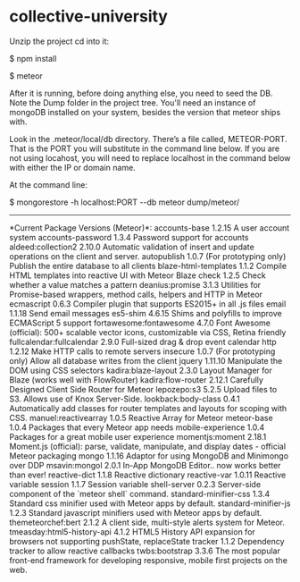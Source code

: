 # collective-university

Unzip the project cd into it:

$ npm install 

$ meteor

After it is running, before doing anything else, you need to seed the DB. Note the Dump folder in the project tree. You'll need an instance of mongoDB installed on your system, besides the version that meteor ships with.

Look in the .meteor/local/db directory. There’s a file called, METEOR-PORT. That is the PORT you will substitute in the command line below. If you are not using locahost, you will need to replace localhost in the command below with either the IP or domain name.

At the command line:

$ mongorestore -h localhost:PORT --db meteor dump/meteor/

<hr>
*Current Package Versions (Meteor)*:
accounts-base               1.2.15  A user account system
accounts-password           1.3.4  Password support for accounts
aldeed:collection2          2.10.0  Automatic validation of insert and update operations on the client and server.
autopublish                 1.0.7  (For prototyping only) Publish the entire database to all clients
blaze-html-templates        1.1.2  Compile HTML templates into reactive UI with Meteor Blaze
check                       1.2.5  Check whether a value matches a pattern
deanius:promise             3.1.3  Utilities for Promise-based wrappers, method calls, helpers and HTTP in Meteor
ecmascript                  0.6.3  Compiler plugin that supports ES2015+ in all .js files
email                       1.1.18  Send email messages
es5-shim                    4.6.15  Shims and polyfills to improve ECMAScript 5 support
fortawesome:fontawesome     4.7.0  Font Awesome (official): 500+ scalable vector icons, customizable via CSS, Retina friendly
fullcalendar:fullcalendar   2.9.0  Full-sized drag & drop event calendar
http                        1.2.12  Make HTTP calls to remote servers
insecure                    1.0.7  (For prototyping only) Allow all database writes from the client
jquery                      1.11.10  Manipulate the DOM using CSS selectors
kadira:blaze-layout         2.3.0  Layout Manager for Blaze (works well with FlowRouter)
kadira:flow-router          2.12.1  Carefully Designed Client Side Router for Meteor
lepozepo:s3                 5.2.5  Upload files to S3. Allows use of Knox Server-Side.
lookback:body-class         0.4.1  Automatically add classes for router templates and layouts for scoping with CSS.
manuel:reactivearray        1.0.5  Reactive Array for Meteor
meteor-base                 1.0.4  Packages that every Meteor app needs
mobile-experience           1.0.4  Packages for a great mobile user experience
momentjs:moment             2.18.1  Moment.js (official): parse, validate, manipulate, and display dates - official Meteor packaging
mongo                       1.1.16  Adaptor for using MongoDB and Minimongo over DDP
msavin:mongol               2.0.1  In-App MongoDB Editor.. now works better than ever!
reactive-dict               1.1.8  Reactive dictionary
reactive-var                1.0.11  Reactive variable
session                     1.1.7  Session variable
shell-server                0.2.3  Server-side component of the `meteor shell` command.
standard-minifier-css       1.3.4  Standard css minifier used with Meteor apps by default.
standard-minifier-js        1.2.3  Standard javascript minifiers used with Meteor apps by default.
themeteorchef:bert          2.1.2  A client side, multi-style alerts system for Meteor.
tmeasday:html5-history-api  4.1.2  HTML5 History API expansion for browsers not supporting pushState, replaceState
tracker                     1.1.2  Dependency tracker to allow reactive callbacks
twbs:bootstrap              3.3.6  The most popular front-end framework for developing responsive, mobile first projects on the web.